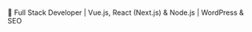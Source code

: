 ###

🚀 Full Stack Developer | Vue.js, React (Next.js) & Node.js | WordPress & SEO 
 
<!--
<div class="langs">
   <img class="lang" width="25px" src="https://uploaddeimagens.com.br/images/004/163/534/original/html.png?1668471805"/>
   <img class="lang" width="25px" src="https://uploaddeimagens.com.br/images/004/163/531/original/css.png?1668471753"/>
   <img class="lang" width="25px" src="https://uploaddeimagens.com.br/images/004/163/532/original/js.png?1668471779"/>
   <img class="lang" width="25px" src="https://uploaddeimagens.com.br/images/004/163/543/original/bootstrap.png?1668472063"/>
   <img class="lang" width="25px" src="https://uploaddeimagens.com.br/images/004/163/530/original/php.png?1668471707"/>
   <img class="lang" width="25px" src="https://uploaddeimagens.com.br/images/004/163/536/original/mysql.png?1668471860"/>
   <img class="lang" width="25px" src="https://uploaddeimagens.com.br/images/004/163/538/original/node_js.png?1668471900"/>
   <img class="lang" width="25px" src="https://uploaddeimagens.com.br/images/004/163/540/original/vue_js.png?1668471936"/>
</div>
-->
